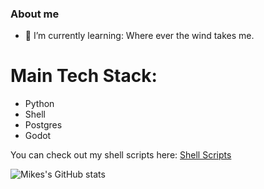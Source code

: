 ### About me

- 🌱 I’m currently learning: Where ever the wind takes me.

# Main Tech Stack:

- Python
- Shell
- Postgres
- Godot


You can check out my shell scripts here: [Shell Scripts](https://github.com/EclecticOwl/shell-scripts)


![Mikes's GitHub stats](https://github-readme-stats.vercel.app/api?username=eclecticowl&show_icons=true&theme=ocean_dark)

<!--
**EclecticOwl/EclecticOwl** is a ✨ _special_ ✨ repository because its `README.md` (this file) appears on your GitHub profile.

Here are some ideas to get you started:

- 🔭 I’m currently working on ...
- 🌱 I’m currently learning ...
- 👯 I’m looking to collaborate on ...
- 🤔 I’m looking for help with ...
- 💬 Ask me about ...
- 📫 How to reach me: ...
- 😄 Pronouns: ...
- ⚡ Fun fact: ...
-->

